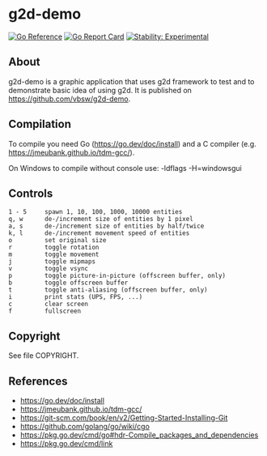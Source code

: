 # g2d-demo

[![Go Reference](https://pkg.go.dev/badge/github.com/vbsw/g2d-demo.svg)](https://pkg.go.dev/github.com/vbsw/g2d-demo) [![Go Report Card](https://goreportcard.com/badge/github.com/vbsw/g2d-demo)](https://goreportcard.com/report/github.com/vbsw/g2d-demo) [![Stability: Experimental](https://masterminds.github.io/stability/experimental.svg)](https://masterminds.github.io/stability/experimental.html)

## About
g2d-demo is a graphic application that uses g2d framework to test and to demonstrate basic idea of using g2d. It is published on <https://github.com/vbsw/g2d-demo>.

## Compilation
To compile you need Go (<https://go.dev/doc/install>) and a C compiler (e.g. <https://jmeubank.github.io/tdm-gcc/>).

On Windows to compile without console use:
	-ldflags -H=windowsgui

## Controls
	1 - 5     spawn 1, 10, 100, 1000, 10000 entities
	q, w      de-/increment size of entities by 1 pixel
	a, s      de-/increment size of entities by half/twice
	k, l      de-/increment movement speed of entities
	o         set original size
	r         toggle rotation
	m         toggle movement
	j         toggle mipmaps
	v         toggle vsync
	p         toggle picture-in-picture (offscreen buffer, only)
	b         toggle offscreen buffer
	t         toggle anti-aliasing (offscreen buffer, only)
	i         print stats (UPS, FPS, ...)
	c         clear screen
	f         fullscreen

## Copyright
See file COPYRIGHT.

## References
- https://go.dev/doc/install
- https://jmeubank.github.io/tdm-gcc/
- https://git-scm.com/book/en/v2/Getting-Started-Installing-Git
- https://github.com/golang/go/wiki/cgo
- https://pkg.go.dev/cmd/go#hdr-Compile_packages_and_dependencies
- https://pkg.go.dev/cmd/link
